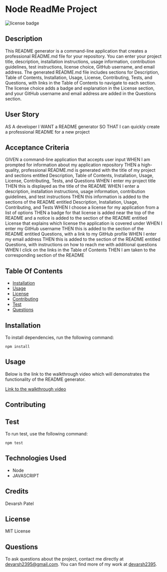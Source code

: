 # Node ReadMe Project
![license badge](https://img.shields.io/badge/license-MIT-brightgreen)

## Description

This README generator is a command-line application that creates a professional README.md file for your repository. You can enter your project title, description, installation instructions, usage information, contribution guidelines, test instructions, license choice, GitHub username, and email address. The generated README.md file includes sections for Description, Table of Contents, Installation, Usage, License, Contributing, Tests, and Questions, with links in the Table of Contents to navigate to each section. The license choice adds a badge and explanation in the License section, and your GitHub username and email address are added in the Questions section.

## User Story

AS A developer
I WANT a README generator
SO THAT I can quickly create a professional README for a new project

## Acceptance Criteria

GIVEN a command-line application that accepts user input
WHEN I am prompted for information about my application repository
THEN a high-quality, professional README.md is generated with the title of my project and sections entitled Description, Table of Contents, Installation, Usage, License, Contributing, Tests, and Questions
WHEN I enter my project title
THEN this is displayed as the title of the README
WHEN I enter a description, installation instructions, usage information, contribution guidelines, and test instructions
THEN this information is added to the sections of the README entitled Description, Installation, Usage, Contributing, and Tests
WHEN I choose a license for my application from a list of options
THEN a badge for that license is added near the top of the README and a notice is added to the section of the README entitled License that explains which license the application is covered under
WHEN I enter my GitHub username
THEN this is added to the section of the README entitled Questions, with a link to my GitHub profile
WHEN I enter my email address
THEN this is added to the section of the README entitled Questions, with instructions on how to reach me with additional questions
WHEN I click on the links in the Table of Contents
THEN I am taken to the corresponding section of the README

## Table Of Contents

* [Installation](#installation)
* [Usage](#usage)
* [License](#license)
* [Contributing](#contributing)
* [Test](#test)
* [Questions](#questions)

## Installation

To install dependencies, run the following command: 

```
npm install
```

## Usage

Below is the link to the walkthrough video which will demonstrates the functionality of the README generator.

[Link to the walkthrough video](https://drive.google.com/file/d/1PFKz1_0RuXsKZhhnws2qDFzHAc5mpM0R/view)

## Contributing



## Test

To run test, use the following command:

```
npm test
```

## Technologies Used

- Node
- JAVASCRIPT

## Credits

Devarsh Patel

## License

MIT License

## Questions

To ask questions about the project, contact me directly at devarsh2395@gmail.com. You can find more of my work at [devarsh2395](https://github.com/devarsh2395/).

